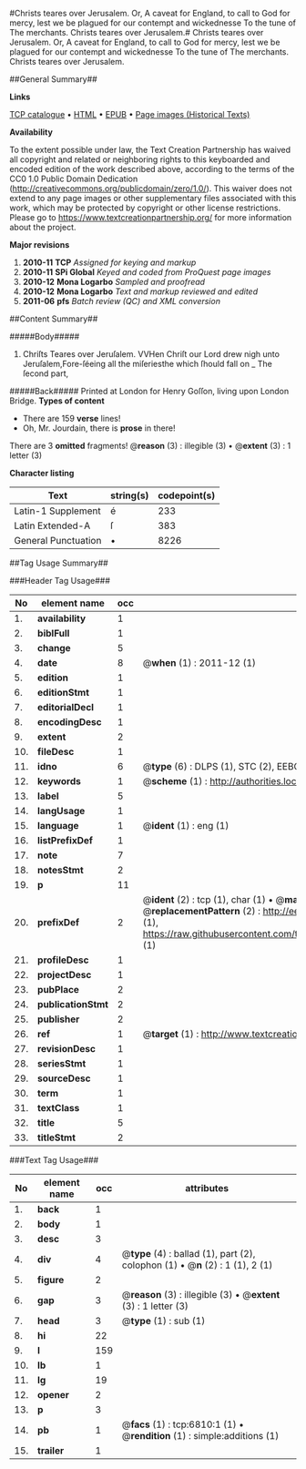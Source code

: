 #Christs teares over Jerusalem. Or, A caveat for England, to call to God for mercy, lest we be plagued for our contempt and wickednesse To the tune of The merchants. Christs teares over Jerusalem.#
Christs teares over Jerusalem. Or, A caveat for England, to call to God for mercy, lest we be plagued for our contempt and wickednesse To the tune of The merchants.
Christs teares over Jerusalem.

##General Summary##

**Links**

[TCP catalogue](http://www.ota.ox.ac.uk/tcp/)  • 
[HTML](http://tei.it.ox.ac.uk/tcp/Texts-HTML/free/A04/A04418.html)  • 
[EPUB](http://tei.it.ox.ac.uk/tcp/Texts-EPUB/free/A04/A04418.epub) • 
[Page images (Historical Texts)](https://historicaltexts.jisc.ac.uk/eebo-99842177e)

**Availability**

To the extent possible under law, the Text Creation Partnership has waived all copyright and related or neighboring rights to this keyboarded and encoded edition of the work described above, according to the terms of the CC0 1.0 Public Domain Dedication (http://creativecommons.org/publicdomain/zero/1.0/). This waiver does not extend to any page images or other supplementary files associated with this work, which may be protected by copyright or other license restrictions. Please go to https://www.textcreationpartnership.org/ for more information about the project.

**Major revisions**

1. __2010-11__ __TCP__ *Assigned for keying and markup*
1. __2010-11__ __SPi Global__ *Keyed and coded from ProQuest page images*
1. __2010-12__ __Mona Logarbo__ *Sampled and proofread*
1. __2010-12__ __Mona Logarbo__ *Text and markup reviewed and edited*
1. __2011-06__ __pfs__ *Batch review (QC) and XML conversion*

##Content Summary##

#####Body#####

1. Chriſts Teares over Jeruſalem.
VVHen Chriſt our Lord drew nigh
unto Jeruſalem,Fore-ſéeing all the miſeriesthe which ſhould fall on 
    _ The ſecond part,

#####Back#####
Printed at London for Henry Goſſon, living upon London Bridge.
**Types of content**

  * There are 159 **verse** lines!
  * Oh, Mr. Jourdain, there is **prose** in there!

There are 3 **omitted** fragments! 
 @__reason__ (3) : illegible (3)  •  @__extent__ (3) : 1 letter (3)

**Character listing**


|Text|string(s)|codepoint(s)|
|---|---|---|
|Latin-1 Supplement|é|233|
|Latin Extended-A|ſ|383|
|General Punctuation|•|8226|

##Tag Usage Summary##

###Header Tag Usage###

|No|element name|occ|attributes|
|---|---|---|---|
|1.|__availability__|1||
|2.|__biblFull__|1||
|3.|__change__|5||
|4.|__date__|8| @__when__ (1) : 2011-12 (1)|
|5.|__edition__|1||
|6.|__editionStmt__|1||
|7.|__editorialDecl__|1||
|8.|__encodingDesc__|1||
|9.|__extent__|2||
|10.|__fileDesc__|1||
|11.|__idno__|6| @__type__ (6) : DLPS (1), STC (2), EEBO-CITATION (1), PROQUEST (1), VID (1)|
|12.|__keywords__|1| @__scheme__ (1) : http://authorities.loc.gov/ (1)|
|13.|__label__|5||
|14.|__langUsage__|1||
|15.|__language__|1| @__ident__ (1) : eng (1)|
|16.|__listPrefixDef__|1||
|17.|__note__|7||
|18.|__notesStmt__|2||
|19.|__p__|11||
|20.|__prefixDef__|2| @__ident__ (2) : tcp (1), char (1)  •  @__matchPattern__ (2) : ([0-9\-]+):([0-9IVX]+) (1), (.+) (1)  •  @__replacementPattern__ (2) : http://eebo.chadwyck.com/downloadtiff?vid=$1&page=$2 (1), https://raw.githubusercontent.com/textcreationpartnership/Texts/master/tcpchars.xml#$1 (1)|
|21.|__profileDesc__|1||
|22.|__projectDesc__|1||
|23.|__pubPlace__|2||
|24.|__publicationStmt__|2||
|25.|__publisher__|2||
|26.|__ref__|1| @__target__ (1) : http://www.textcreationpartnership.org/docs/. (1)|
|27.|__revisionDesc__|1||
|28.|__seriesStmt__|1||
|29.|__sourceDesc__|1||
|30.|__term__|1||
|31.|__textClass__|1||
|32.|__title__|5||
|33.|__titleStmt__|2||


###Text Tag Usage###

|No|element name|occ|attributes|
|---|---|---|---|
|1.|__back__|1||
|2.|__body__|1||
|3.|__desc__|3||
|4.|__div__|4| @__type__ (4) : ballad (1), part (2), colophon (1)  •  @__n__ (2) : 1 (1), 2 (1)|
|5.|__figure__|2||
|6.|__gap__|3| @__reason__ (3) : illegible (3)  •  @__extent__ (3) : 1 letter (3)|
|7.|__head__|3| @__type__ (1) : sub (1)|
|8.|__hi__|22||
|9.|__l__|159||
|10.|__lb__|1||
|11.|__lg__|19||
|12.|__opener__|2||
|13.|__p__|3||
|14.|__pb__|1| @__facs__ (1) : tcp:6810:1 (1)  •  @__rendition__ (1) : simple:additions (1)|
|15.|__trailer__|1||
